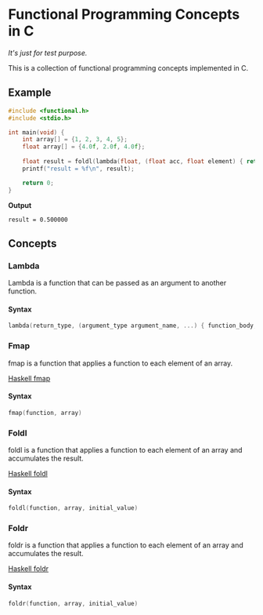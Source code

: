 # Functional Programming Concepts in C

*It's just for test purpose.*

This is a collection of functional programming concepts implemented in C.

## Example
```c
#include <functional.h>
#include <stdio.h>

int main(void) {
    int array[] = {1, 2, 3, 4, 5};
    float array[] = {4.0f, 2.0f, 4.0f};
    
    float result = foldl(lambda(float, (float acc, float element) { return acc / element; }), array, 64.0f);
    printf("result = %f\n", result);

    return 0;
}
```

**Output**
```
result = 0.500000
```

## Concepts

### Lambda

Lambda is a function that can be passed as an argument to another function.

#### Syntax
```c
lambda(return_type, (argument_type argument_name, ...) { function_body; })
```

### Fmap

fmap is a function that applies a function to each element of an array.

[Haskell fmap](https://hoogle.haskell.org/?hoogle=fmap)

#### Syntax
```c
fmap(function, array)
```

### Foldl

foldl is a function that applies a function to each element of an array and accumulates the result.

[Haskell foldl](https://hoogle.haskell.org/?hoogle=foldl)

#### Syntax
```c
foldl(function, array, initial_value)
```

### Foldr

foldr is a function that applies a function to each element of an array and accumulates the result.

[Haskell foldr](https://hoogle.haskell.org/?hoogle=foldr)

#### Syntax
```c
foldr(function, array, initial_value)
```
